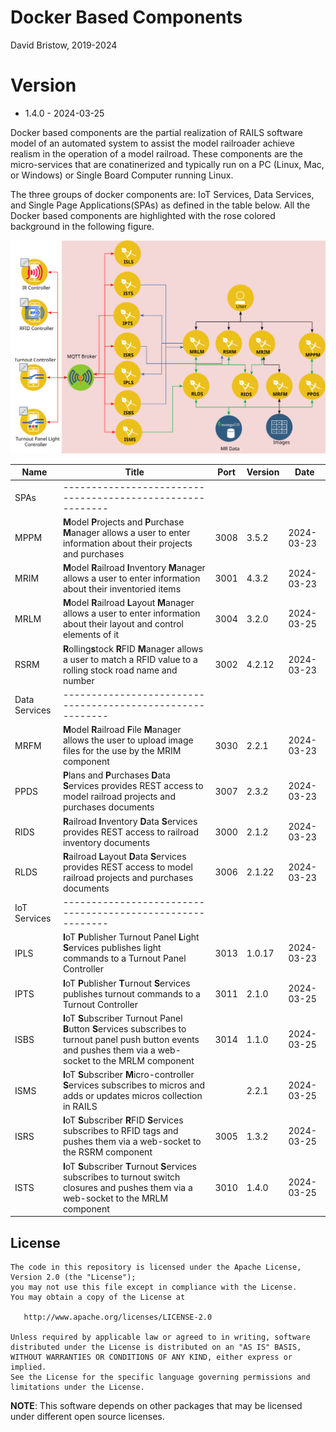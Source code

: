 # Docker Based Components
David Bristow, 2019-2024

# Version
* 1.4.0 - 2024-03-25
 
Docker based components are the partial realization of RAILS software model of an automated system to assist the model railroader achieve realism in the operation of a model railroad. These components are the micro-services that are conatinerized and typically run on a PC (Linux, Mac, or Windows) or Single Board Computer running Linux.

The three groups of docker components are: IoT Services, Data Services, and Single Page Applications(SPAs) as defined in the table below. All the Docker based components are highlighted with the rose colored background in the following figure.

![System Design](https://github.com/djbristow/RAILS/blob/master/Docker%20Based/docker-based-ms.svg)

|Name |Title                                  |Port |Version|Date     |
|-----|----------------------------------------------------------|-----|-------|---------|
|SPAs|----------------------------------------------------------|
|MPPM|**M**odel **P**rojects and **P**urchase **M**anager allows a user to enter information about their projects and purchases|3008|3.5.2|2024-03-23|
|MRIM|**M**odel **R**ailroad **I**nventory **M**anager allows a user to enter information about their inventoried items|3001|4.3.2|2024-03-23|
|MRLM|**M**odel **R**ailroad **L**ayout **M**anager allows a user to enter information about their layout and control elements of it|3004|3.2.0|2024-03-25|
|RSRM|**R**olling**s**tock **R**FID **M**anager allows a user to match a RFID value to a rolling stock road name and number|3002|4.2.12|2024-03-23|
|Data Services|----------------------------------------------------------|
|MRFM|**M**odel **R**ailroad **F**ile **M**anager  allows the user to upload image files for the use by the MRIM component|3030|2.2.1|2024-03-23|
|PPDS|**P**lans and **P**urchases **D**ata **S**ervices  provides REST access to model railroad projects and purchases documents|3007|2.3.2|2024-03-23|
|RIDS|**R**ailroad **I**nventory **D**ata **S**ervices provides REST access to railroad inventory documents|3000|2.1.2|2024-03-23|
|RLDS|**R**ailroad **L**ayout **D**ata **S**ervices provides REST access to model railroad projects and purchases documents|3006|2.1.22|2024-03-23|
|IoT Services|----------------------------------------------------------|
|IPLS|**I**oT **P**ublisher Turnout Panel **L**ight **S**ervices publishes light commands to a Turnout Panel Controller|3013|1.0.17|2024-03-23|
|IPTS|**I**oT **P**ublisher **T**urnout **S**ervices publishes turnout commands to a Turnout Controller|3011|2.1.0|2024-03-25|
|ISBS|**I**oT **S**ubscriber Turnout Panel **B**utton **S**ervices subscribes to turnout panel push button events and pushes them via a web-socket to the MRLM component|3014|1.1.0|2024-03-25|
|ISMS|**I**oT **S**ubscriber **M**icro-controller **S**ervices subscribes to micros and adds or updates micros collection in RAILS||2.2.1|2024-03-25|
|ISRS|**I**oT **S**ubscriber **R**FID **S**ervices subscribes to RFID tags and pushes them via a web-socket to the RSRM component|3005|1.3.2|2024-03-25|
|ISTS|**I**oT **S**ubscriber **T**urnout **S**ervices subscribes to turnout switch closures and pushes them via a web-socket to the MRLM component|3010|1.4.0|2024-03-25|

## License

    The code in this repository is licensed under the Apache License, Version 2.0 (the "License");
    you may not use this file except in compliance with the License.
    You may obtain a copy of the License at

       http://www.apache.org/licenses/LICENSE-2.0

    Unless required by applicable law or agreed to in writing, software
    distributed under the License is distributed on an "AS IS" BASIS,
    WITHOUT WARRANTIES OR CONDITIONS OF ANY KIND, either express or implied.
    See the License for the specific language governing permissions and
    limitations under the License.

**NOTE**: This software depends on other packages that may be licensed under different open source licenses.

